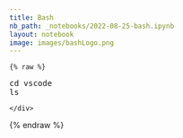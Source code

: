 ```yaml
---
title: Bash
nb_path: _notebooks/2022-08-25-bash.ipynb
layout: notebook
image: images/bashLogo.png
---
```


<!--
#################################################
### THIS FILE WAS AUTOGENERATED! DO NOT EDIT! ###
#################################################
# file to edit: _notebooks/2022-08-25-bash.ipynb
-->

<div class="container" id="notebook-container">
        
    {% raw %}
    
<div class="cell border-box-sizing code_cell rendered">
<div class="input">

<div class="inner_cell">
    <div class="input_area">
<div class=" highlight hl-python"><pre><span></span><span class="n">cd</span> <span class="n">vscode</span>
<span class="n">ls</span>
</pre></div>

    </div>
</div>
</div>

</div>
    {% endraw %}

</div>
 


